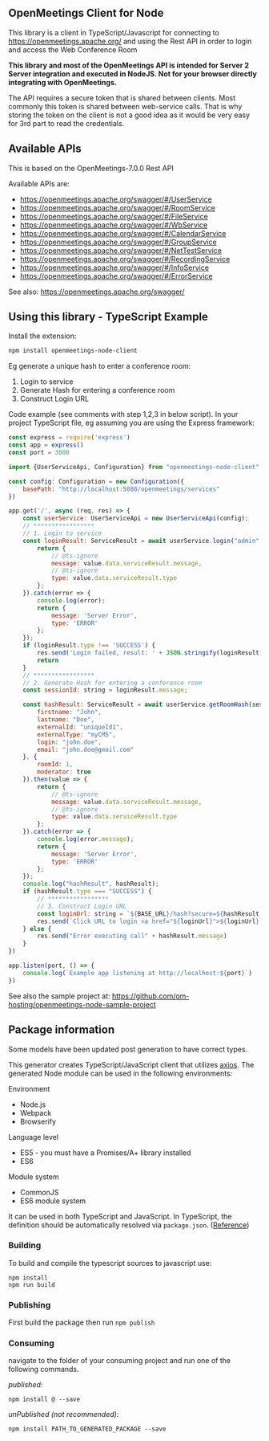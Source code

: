 ## OpenMeetings Client for Node

This library is a client in TypeScript/Javascript for connecting to https://openmeetings.apache.org/ and using the Rest API in order to login and access the Web Conference Room

**This library and most of the OpenMeetings API is intended for Server 2 Server integration and executed in NodeJS. Not for your browser directly integrating with OpenMeetings.**

The API requires a secure token that is shared between clients. Most commonly this token is shared between web-service calls. That is why storing the token on the client is not a good idea as it would be very easy for 3rd part to read the credentials.

## Available APIs

This is based on the OpenMeetings-7.0.0 Rest API

Available APIs are:
* https://openmeetings.apache.org/swagger/#/UserService
* https://openmeetings.apache.org/swagger/#/RoomService
* https://openmeetings.apache.org/swagger/#/FileService
* https://openmeetings.apache.org/swagger/#/WbService
* https://openmeetings.apache.org/swagger/#/CalendarService
* https://openmeetings.apache.org/swagger/#/GroupService
* https://openmeetings.apache.org/swagger/#/NetTestService
* https://openmeetings.apache.org/swagger/#/RecordingService
* https://openmeetings.apache.org/swagger/#/InfoService
* https://openmeetings.apache.org/swagger/#/ErrorService

See also: https://openmeetings.apache.org/swagger/

## Using this library - TypeScript Example

Install the extension:
```bash
npm install openmeetings-node-client
```

Eg generate a unique hash to enter a conference room:
1. Login to service
2. Generate Hash for entering a conference room
3. Construct Login URL

Code example (see comments with step 1,2,3 in below script). In your project TypeScript file, eg assuming you are using the Express framework:
```javascript
const express = require('express')
const app = express()
const port = 3000

import {UserServiceApi, Configuration} from "openmeetings-node-client"

const config: Configuration = new Configuration({
    basePath: "http://localhost:5080/openmeetings/services"
})

app.get('/', async (req, res) => {
    const userService: UserServiceApi = new UserServiceApi(config);
    // *****************
    // 1. Login to service
    const loginResult: ServiceResult = await userService.login("admin", "!HansHans").then(value => {
        return {
            // @ts-ignore
            message: value.data.serviceResult.message,
            // @ts-ignore
            type: value.data.serviceResult.type
        };
    }).catch(error => {
        console.log(error);
        return {
            message: 'Server Error',
            type: 'ERROR'
        };
    });
    if (loginResult.type !== 'SUCCESS') {
        res.send('Login failed, result: ' + JSON.stringify(loginResult))
        return
    }
    // *****************
    // 2. Generate Hash for entering a conference room
    const sessionId: string = loginResult.message;

    const hashResult: ServiceResult = await userService.getRoomHash(sessionId, {
        firstname: "John",
        lastname: "Doe",
        externalId: "uniqueId1",
        externalType: "myCMS",
        login: "john.doe",
        email: "john.doe@gmail.com"
    }, {
        roomId: 1,
        moderator: true
    }).then(value => {
        return {
            // @ts-ignore
            message: value.data.serviceResult.message,
            // @ts-ignore
            type: value.data.serviceResult.type
        };
    }).catch(error => {
        console.log(error.message);
        return {
            message: 'Server Error',
            type: 'ERROR'
        };
    });
    console.log("hashResult", hashResult);
    if (hashResult.type === "SUCCESS") {
        // *****************
        // 3. Construct Login URL
        const loginUrl: string = `${BASE_URL}/hash?secure=${hashResult.message}`
        res.send(`Click URL to login <a href="${loginUrl}">${loginUrl}`)
    } else {
        res.send("Error executing call" + hashResult.message)
    }
})

app.listen(port, () => {
    console.log(`Example app listening at http://localhost:${port}`)
})
```

See also the sample project at: https://github.com/om-hosting/openmeetings-node-sample-project

## Package information

Some models have been updated post generation to have correct types.

This generator creates TypeScript/JavaScript client that utilizes [axios](https://github.com/axios/axios). The generated Node module can be used in the following environments:

Environment
* Node.js
* Webpack
* Browserify

Language level
* ES5 - you must have a Promises/A+ library installed
* ES6

Module system
* CommonJS
* ES6 module system

It can be used in both TypeScript and JavaScript. In TypeScript, the definition should be automatically resolved via `package.json`. ([Reference](http://www.typescriptlang.org/docs/handbook/typings-for-npm-packages.html))

### Building

To build and compile the typescript sources to javascript use:
```
npm install
npm run build
```

### Publishing

First build the package then run ```npm publish```

### Consuming

navigate to the folder of your consuming project and run one of the following commands.

_published:_

```
npm install @ --save
```

_unPublished (not recommended):_

```
npm install PATH_TO_GENERATED_PACKAGE --save
